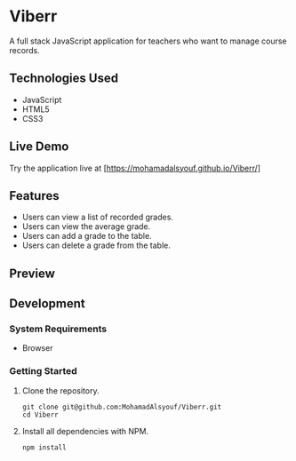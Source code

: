# Viberr

A full stack JavaScript application for teachers who want to manage course records.

## Technologies Used

- JavaScript
- HTML5
- CSS3

## Live Demo

Try the application live at [https://mohamadalsyouf.github.io/Viberr/]

## Features

- Users can view a list of recorded grades.
- Users can view the average grade.
- Users can add a grade to the table.
- Users can delete a grade from the table.

## Preview

<!-- ![SGT React](assets/sgt-react.gif) -->

## Development

### System Requirements
- Browser

### Getting Started

1. Clone the repository.

    ```shell
    git clone git@github.com:MohamadAlsyouf/Viberr.git
    cd Viberr
    ```

1. Install all dependencies with NPM.

    ```shell
    npm install
    ```
    
<!-- 1. Start the project. Once started you can view the application by opening your index.html file with default browser.
